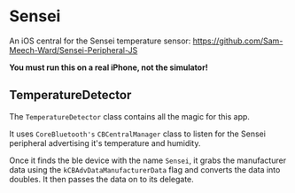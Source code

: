 # Sensei 

An iOS central for the Sensei temperature sensor: https://github.com/Sam-Meech-Ward/Sensei-Peripheral-JS

**You must run this on a real iPhone, not the simulator!**

## TemperatureDetector

The `TemperatureDetector` class contains all the magic for this app.

It uses `CoreBluetooth's` `CBCentralManager` class to listen for the Sensei peripheral advertising it's temperature and humidity.

Once it finds the ble device with the name `Sensei`, it grabs the manufacturer data using the `kCBAdvDataManufacturerData` flag and converts the data into doubles. It then passes the data on to its delegate.